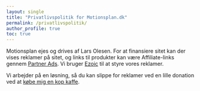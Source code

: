 ```yaml
---
layout: single
title: "Privatlivspolitik for Motionsplan.dk"
permalink: /privatlivspolitik/
author_profile: true
toc: true
---
```


Motionsplan ejes og drives af Lars Olesen. For at finansiere sitet kan der vises reklamer på sitet, og links til produkter kan være Affiliate-links gennem [Partner Ads](https://www.partner-ads.com/dk/klikbanner.php?partnerid=28187&bannerid=17193). Vi bruger [Ezoic](https://ezoic.com/?tap_a=6182-5778c2&tap_s=1018671-38abe8) til at styre vores reklamer.

Vi arbejder på en løsning, så du kan slippe for reklamer ved en lille donation ved at [købe mig en kop kaffe](https://www.buymeacoffee.com/lsolesen/).
